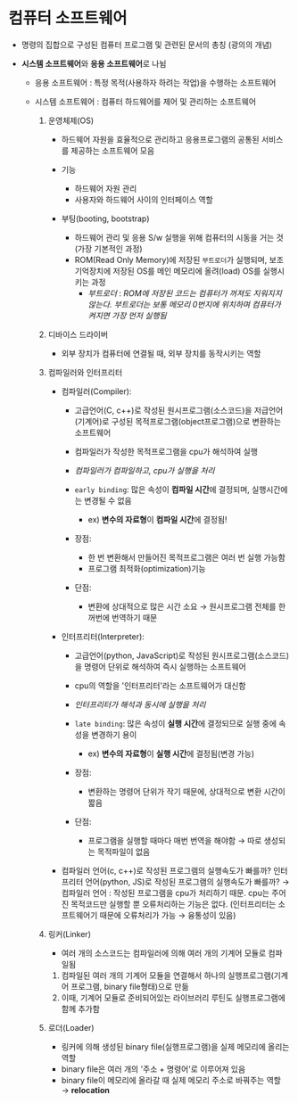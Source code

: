 # 컴퓨터 소프트웨어

- 명령의 집합으로 구성된 컴퓨터 프로그램 및 관련된 문서의 총칭 (광의의 개념)

- **시스템 소프트웨어**와 **응용 소프트웨어**로 나뉨

    - 응용 소프트웨어 : 특정 목적(사용하자 하려는 작업)을 수행하는 소프트웨어  

    - 시스템 소프트웨어 : 컴퓨터 하드웨어를 제어 및 관리하는 소프트웨어  
        1. 운영체제(OS)
            - 하드웨어 자원을 효율적으로 관리하고 응용프로그램의 공통된 서비스를 제공하는 소프트웨어 모음

            - 기능
                - 하드웨어 자원 관리
                - 사용자와 하드웨어 사이의 인터페이스 역할

            - 부팅(booting, bootstrap)
                - 하드웨어 관리 및 응용 S/w 실행을 위해 컴퓨터의 시동을 거는 것 (가장 기본적인 과정)
                - ROM(Read Only Memory)에 저장된 ```부트로더```가 실행되며, 보조기억장치에 저장된 OS를 메인 메모리에 올려(load) OS를 실행시키는 과정
                    - *부트로더* : *ROM에 저장된 코드는 컴퓨터가 꺼져도 지워지지 않는다. 부트로더는 보통 메모리 0번지에 위치하며 컴퓨터가 켜지면 가장 먼저 실행됨* 

        2. 디바이스 드라이버
            - 외부 장치가 컴퓨터에 연결될 때, 외부 장치를 동작시키는 역할

        3. 컴파일러와 인터프리터  

            - 컴파일러(Compiler):  

                - 고급언어(C, c++)로 작성된 원시프로그램(소스코드)을 저급언어(기계어)로 구성된 목적프로그램(object프로그램)으로 변환하는 소프트웨어

                - 컴파일러가 작성한 목적프로그램을 cpu가 해석하여 실행

                - *컴파일러가 컴파일하고, cpu가 실행을 처리*

                - ```early binding```: 많은 속성이 **컴파일 시간**에 결정되며, 실행시간에는 변경될 수 없음
                    - ex) **변수의 자료형**이 **컴파일 시간**에 결정됨!

                - 장점:
                    - 한 번 변환해서 만들어진 목적프로그램은 여러 번 실행 가능함
                    - 프로그램 최적화(optimization)기능

                - 단점:
                    - 변환에 상대적으로 많은 시간 소요 → 원시프로그램 전체를 한꺼번에 번역하기 때문 

            - 인터프리터(Interpreter):  

                - 고급언어(python, JavaScript)로 작성된 원시프로그램(소스코드)을 명령어 단위로 해석하여 즉시 실행하는 소프트웨어

                - cpu의 역할을 '인터프리터'라는 소프트웨어가 대신함

                - *인터프리터가 해석과 동시에 실행을 처리*

                - ```late binding```: 많은 속성이 **실행 시간**에 결정되므로 실행 중에 속성을 변경하기 용이
                    - ex) **변수의 자료형**이 **실행 시간**에 결정됨(변경 가능)

                - 장점:
                    - 변환하는 명령어 단위가 작기 때문에, 상대적으로 변환 시간이 짧음

                - 단점:
                    - 프로그램을 실행할 때마다 매번 번역을 해야함 → 따로 생성되는 목적파일이 없음

            - 컴파일러 언어(c, c++)로 작성된 프로그램의 실행속도가 빠를까? 인터프리터 언어(python, JS)로 작성된 프로그램의 실행속도가 빠를까?
                → 컴파일러 언어
                : 작성된 프로그램을 cpu가 처리하기 때문. cpu는 주어진 목적코드만 실행할 뿐 오류처리하는 기능은 없다.
                (인터프리터는 소프트웨어기 때문에 오류처리가 가능 → 융통성이 있음)


        4. 링커(Linker)
            - 여러 개의 소스코드는 컴파일러에 의해 여러 개의 기계어 모듈로 컴파일됨
            1. 컴파일된 여러 개의 기계어 모듈을 연결해서 하나의 실행프로그램(기계어 프로그램, binary file형태)으로 만듦
            2. 이때, 기계어 모듈로 준비되어있는 라이브러리 루틴도 실행프로그램에 함께 추가함
        
        5. 로더(Loader)
            - 링커에 의해 생성된 binary file(실행프로그램)을 실제 메모리에 올리는 역할
            - binary file은 여러 개의 '주소 + 명령어'로 이루어져 있음
            - binary file이 메모리에 올라갈 때 실제 메모리 주소로 바꿔주는 역할 → **relocation**